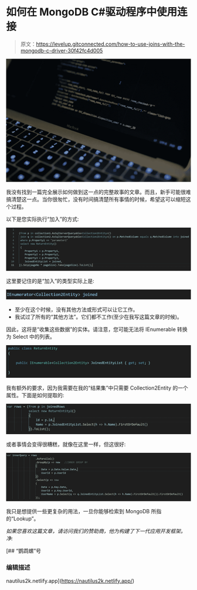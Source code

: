 # 如何在 MongoDB C#驱动程序中使用连接

> 原文：<https://levelup.gitconnected.com/how-to-use-joins-with-the-mongodb-c-driver-30f42fc4d005>

![](img/1e633551f96d5f3b097a4c5ced6b57f3.png)

我没有找到一篇完全展示如何做到这一点的完整故事的文章。而且，新手可能很难搞清楚这一点。当你很匆忙，没有时间搞清楚所有事情的时候，希望这可以缩短这个过程。

以下是您实际执行“加入”的方式:

![](img/b7d1e49512f3a60b4fe2da1aff60c7f1.png)

这里要记住的是“加入”的类型实际上是:

![](img/a15320e17232d7eeba15fe74a9a3d459.png)

*   至少在这个时候，没有其他方法或形式可以让它工作。
*   我试过了所有的“其他方法”。它们都不工作(至少在我写这篇文章的时候)。

因此，这将是“收集这些数据”的实体。请注意，您可能无法将 IEnumerable 转换为 Select 中的列表。

![](img/2fbe7fbaa986ba31787851e9067120f9.png)

我有额外的要求，因为我需要在我的“结果集”中只需要 Collection2Entity 的一个属性。下面是如何提取的:

![](img/b1bb8b79cdcf1ddb6fc73e085824babf.png)

或者事情会变得很糟糕，就像在这里一样，但这很好:

![](img/a44c3010460284d666ca3b1920c087bb.png)

我只是想提供一些更复杂的用法，一旦你能够检索到 MongoDB 所指的“Lookup”。

*如果您喜欢这篇文章，请访问我们的赞助商，他为构建了下一代应用开发框架。净:*

 [## “鹦鹉螺”号

### 编辑描述

nautilus2k.netlify.app](https://nautilus2k.netlify.app/)